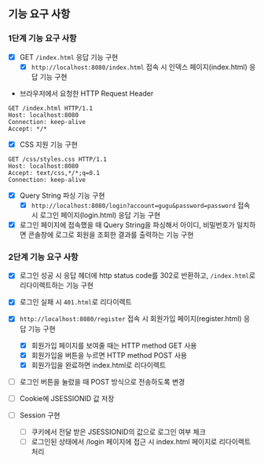 ## 기능 요구 사항

### 1단계 기능 요구 사항

- [x] GET `/index.html` 응답 기능 구현
    - [x] `http://localhost:8080/index.html` 접속 시 인덱스 페이지(index.html) 응답 기능 구현
- 브라우저에서 요청한 HTTP Request Header

```text
GET /index.html HTTP/1.1
Host: localhost:8080
Connection: keep-alive
Accept: */*
```

- [x] CSS 지원 기능 구현

```text
GET /css/styles.css HTTP/1.1
Host: localhost:8080
Accept: text/css,*/*;q=0.1
Connection: keep-alive
```

- [x] Query String 파싱 기능 구현
    - [x] `http://localhost:8080/login?account=gugu&password=password` 접속 시 로그인 페이지(login.html) 응답 기능 구현
- [x] 로그인 페이지에 접속했을 때 Query String을 파싱해서 아이디, 비밀번호가 일치하면 콘솔창에 로그로 회원을 조회한 결과를 출력하는 기능 구현

### 2단계 기능 요구 사항

- [x] 로그인 성공 시 응답 헤더에 http status code를 302로 반환하고, `/index.html`로 리다이렉트하는 기능 구현
- [x] 로그인 실패 시 `401.html`로 리다이렉트

- [x] `http://localhost:8080/register` 접속 시 회원가입 페이지(register.html) 응답 기능 구현
    - [x] 회원가입 페이지를 보여줄 때는 HTTP method GET 사용
    - [x] 회원가입을 버튼을 누르면 HTTP method POST 사용
    - [x] 회원가입을 완료하면 index.html로 리다이렉트

- [ ] 로그인 버튼을 눌렀을 때 POST 방식으로 전송하도록 변경

- [ ] Cookie에 JSESSIONID 값 저장
- [ ] Session 구현
    - [ ] 쿠키에서 전달 받은 JSESSIONID의 값으로 로그인 여부 체크
    - [ ] 로그인된 상태에서 /login 페이지에 접근 시 index.html 페이지로 리다이렉트 처리
